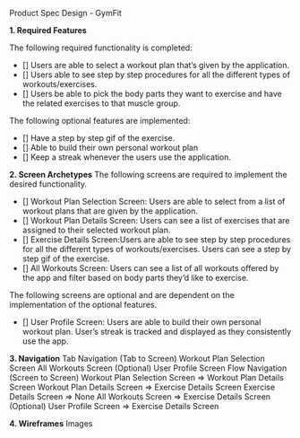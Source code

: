 Product Spec Design - GymFit

**1. Required Features**

The following required functionality is completed:

- [] Users are able to select a workout plan that’s given by the application.
- [] Users able to see step by step procedures for all the different types of workouts/exercises.
- [] Users be able to pick the body parts they want to exercise and have the related exercises to that muscle group.

The following optional features are implemented:
- [] Have a step by step gif of the exercise.
- [] Able to build their own personal workout plan
- [] Keep a streak whenever the users use the application.

**2. Screen Archetypes**
The following screens are required to implement the desired functionality.

- [] Workout Plan Selection Screen: Users are able to select from a list of workout plans that are given by the application.
- [] Workout Plan Details Screen: Users can see a list of exercises that are assigned to their selected workout plan.
- [] Exercise Details Screen:Users are able to see step by step procedures for all the different types of workouts/exercises. Users can see a step by step gif of the exercise.
- [] All Workouts Screen: Users can see a list of all workouts offered by the app and filter based on body parts they’d like to exercise.
  
The following screens are optional and are dependent on the implementation of the optional features.

- [] User Profile Screen: Users are able to build their own personal workout plan. User’s streak is tracked and displayed as they consistently use the app.

**3. Navigation**
Tab Navigation (Tab to Screen)
Workout Plan Selection Screen
All Workouts Screen
(Optional) User Profile Screen
Flow Navigation (Screen to Screen)
Workout Plan Selection Screen => Workout Plan Details Screen
Workout Plan Details Screen => Exercise Details Screen
Exercise Details Screen => None
All Workouts Screen => Exercise Details Screen
(Optional) User Profile Screen => Exercise Details Screen

**4. Wireframes**
Images
